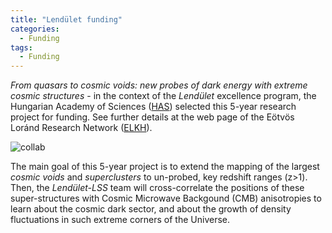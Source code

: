 ```yaml
---
title: "Lendület funding"
categories:
  - Funding
tags:
  - Funding
---
```


_From quasars to cosmic voids: new probes of dark energy with extreme cosmic structures_ - in the context of the _Lendület_ excellence program, the Hungarian Academy of Sciences ([HAS](https://mta.hu/english)) selected this 5-year research project for funding. See further details at the web page of the Eötvös Loránd Research Network ([ELKH](https://elkh.org/en/news/eight-new-elkh-research-groups-win-grant-to-start-work-as-part-of-the-2022-mta-lendulet-momentum-program/)).

![collab](/assets/images/mta_akovacs.png)

The main goal of this 5-year project is to extend the mapping of the largest _cosmic voids_ and _superclusters_ to un-probed, key redshift ranges (z>1). Then, the _Lendület-LSS_ team will cross-correlate the positions of these super-structures with Cosmic Microwave Backgound (CMB) anisotropies to learn about the cosmic dark sector, and about the growth of density fluctuations in such extreme corners of the Universe.
